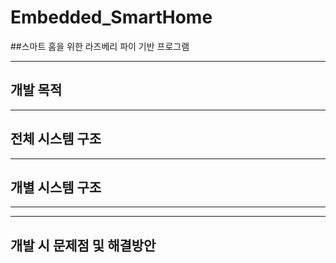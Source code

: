 # Embedded_SmartHome
##스마트 홈을 위한 라즈베리 파이 기반 프로그램

----
## 개발 목적


----
## 전체 시스템 구조


----
## 개별 시스템 구조

----


----


## 개발 시 문제점 및 해결방안
